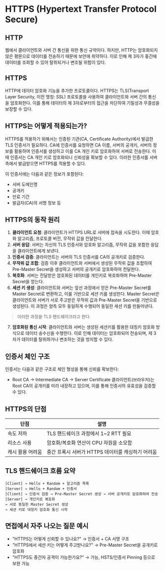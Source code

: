 # HTTPS (Hypertext Transfer Protocol Secure)
## HTTP
웹에서 클라이언트와 서버 간 통신을 위한 통신 규약이다. 하지만, HTTP는 암호화되지 않은 평문으로 데이터를 전송하기 때문에 보안에 취약하다. 이로 인해 제 3자가 중간에 데이터를 조회할 수 있어 탈취되거나 변조될 위험이 있다.
## HTTPS
HTTP에 데이터 암호화 기능을 추가한 프로토콜이다. HTTPS는 TLS(Transport Layer Security, 이전 명칭: SSL) 프로토콜을 사용하여 클라이언트와 서버 간의 통신을 암호화한다. 이를 통해 데이터의 제 3자로부터의 접근을 차단하여 기밀성과 무결성을 보장할 수 있다.

## HTTPS는 어떻게 적용되는가?
HTTPS를 적용하기 위해서는 인증된 기관(CA, Certificate Authority)에서 발급한 TLS 인증서가 필요하다. 
CA에 인증서를 요청하면 CA 이름, 서버의 공개키, 서버의 정보를 활용하여 인증서를 생성하고 이를 CA 개인 키로 암호화하여 서버로 전송한다. 이때 인증서는 CA 개인 키로 암호화되니 신뢰성을 확보할 수 있다.
이러한 인증서를 서버측에서 발급받으면 HTTPS를 적용할 수 있다.

이 인증서에는 다음과 같은 정보가 포함된다:
- 서버 도메인명
- 공개키
- 만료 기간
- 발급자(CA)의 서명 정보 등

## HTTPS의 동작 원리
1. **클라이언트 요청**: 클라이언트가 HTTPS URL로 서버에 접속을 시도한다.
   이때 암호화 알고리즘, 프로토콜 버전, 무작위 값을 전달한다.
2. **서버 응답**: 서버는 자신의 TLS 인증서와 암호화 알고리즘, 무작위 값을 포함한 응답을 클라이언트에게 보낸다.
3. **인증서 검증**: 클라이언트는 서버의 TLS 인증서를 CA의 공개키로 검증한다. 
4. **무작위 값 조합**: 검증 이후 클라이언트와 서버에서 생성된 무작위 값을 조합하여 Pre-Master Secret을 생성하고 서버의 공개키로 암호화하여 전달한다.
5. **복호화**: 서버는 전달받은 암호화된 데이터를 개인키로 복호화하여 Pre-Master Secret을 얻는다.
6. **세션 키 생성**: 클라이언트와 서버는 앞선 과정에서 얻은 Pre-Master Secret를 Master Secret로 변환하고, 이를 기반으로 세션 키를 생성한다.
   Master Secret은 클라이언트와 서버가 서로 주고받은 무작위 값과 Pre-Master Secret을 기반으로 생성된다.
   이 과정은 양측 모두 동일하게 수행되어 동일한 세션 키를 만들어낸다.
> 이러한 과정을 TLS 핸드쉐이크라고 한다.
7. **암호화된 통신 시작**: 클라이언트와 서버는 생성된 세션키를 활용한 대칭키 암호화 방식으로 데이터 송수신을 수행한다. 이로 인해 데이터는 암호화되어 전송되며, 제 3자가 데이터를 탈취하거나 변조하는 것을 방지할 수 있다.


## 인증서 체인 구조

인증서는 다음과 같은 구조로 체인 형성을 통해 신뢰를 확보한다:
- Root CA → Intermediate CA → Server Certificate
클라이언트(브라우저)는 Root CA의 공개키를 미리 내장하고 있으며, 이를 통해 인증서의 유효성을 검증할 수 있다.

## HTTPS의 단점

| 단점 | 설명 |
|------|------|
| 속도 저하 | TLS 핸드쉐이크 과정에서 1~2 RTT 필요 |
| 리소스 사용 | 암호화/복호화 연산이 CPU 자원을 소모함 |
| 캐시 활용 어려움 | 중간 프록시 서버가 HTTPS 데이터를 캐싱하기 어려움 |

## TLS 핸드쉐이크 흐름 요약

```
[Client] → Hello + Random + 알고리즘 목록
[Server] → Hello + Random + 인증서
[Client] → 인증서 검증 → Pre-Master Secret 생성 → 서버 공개키로 암호화하여 전송
[Server] → 개인키로 복호화
→ 서로 동일한 Master Secret 생성
→ 세션 키로 대칭키 암호화 통신 시작
```

## 면접에서 자주 나오는 질문 예시

- "HTTPS는 어떻게 신뢰할 수 있나요?" → 인증서 + CA 서명 구조
- "HTTPS에서 세션 키는 어떻게 주고받나요?" → Pre-Master Secret을 공개키로 암호화
- "HTTPS도 중간자 공격이 가능한가요?" → 가능, HSTS/인증서 Pinning 등으로 보완 가능